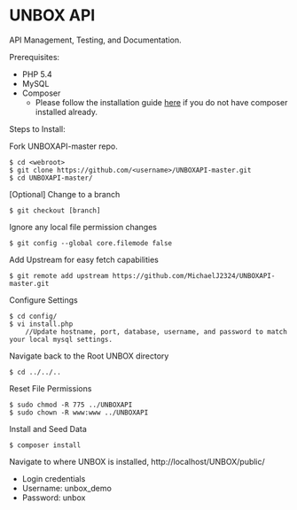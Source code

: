 UNBOX API
=========

API Management, Testing, and Documentation.

Prerequisites:
* PHP 5.4
* MySQL
* Composer
  * Please follow the installation guide [here](https://getcomposer.org/doc/00-intro.md#installation-nix) if you do not have composer installed already.

Steps to Install:

Fork UNBOXAPI-master repo.
```
$ cd <webroot>
$ git clone https://github.com/<username>/UNBOXAPI-master.git
$ cd UNBOXAPI-master/
```

[Optional]
Change to a branch
```
$ git checkout [branch]
```

Ignore any local file permission changes
```
$ git config --global core.filemode false
```

Add Upstream for easy fetch capabilities
```
$ git remote add upstream https://github.com/MichaelJ2324/UNBOXAPI-master.git
```

Configure Settings
```
$ cd config/
$ vi install.php
    //Update hostname, port, database, username, and password to match your local mysql settings.
```

Navigate back to the Root UNBOX directory
```
$ cd ../../..
```

Reset File Permissions
```
$ sudo chmod -R 775 ../UNBOXAPI
$ sudo chown -R www:www ../UNBOXAPI
```

Install and Seed Data
```
$ composer install
```
Navigate to where UNBOX is installed, http://localhost/UNBOX/public/
 * Login credentials
  * Username: unbox_demo
  * Password: unbox
